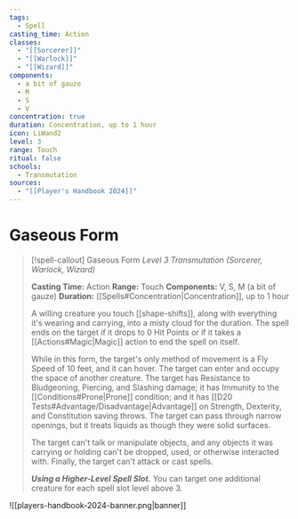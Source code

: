 ```yaml
---
tags:
  - Spell
casting_time: Action
classes:
  - "[[Sorcerer]]"
  - "[[Warlock]]"
  - "[[Wizard]]"
components:
  - a bit of gauze
  - M
  - S
  - V
concentration: true
duration: Concentration, up to 1 hour
icon: LiWand2
level: 3
range: Touch
ritual: false
schools:
  - Transmutation
sources:
  - "[[Player's Handbook 2024]]"
---
```


# Gaseous Form

>[!spell-callout] Gaseous Form
>_Level 3 Transmutation (Sorcerer, Warlock, Wizard)_
>
>**Casting Time:** Action
>**Range:** Touch
>**Components:** V, S, M (a bit of gauze)
>**Duration:** [[Spells#Concentration\|Concentration]], up to 1 hour
>
>A willing creature you touch [[shape-shifts]], along with everything it's wearing and carrying, into a misty cloud for the duration. The spell ends on the target if it drops to 0 Hit Points or if it takes a [[Actions#Magic\|Magic]] action to end the spell on itself.
>
>While in this form, the target's only method of movement is a Fly Speed of 10 feet, and it can hover. The target can enter and occupy the space of another creature. The target has Resistance to Bludgeoning, Piercing, and Slashing damage; it has Immunity to the [[Conditions#Prone\|Prone]] condition; and it has [[D20 Tests#Advantage/Disadvantage\|Advantage]] on Strength, Dexterity, and Constitution saving throws. The target can pass through narrow openings, but it treats liquids as though they were solid surfaces.
>
>The target can't talk or manipulate objects, and any objects it was carrying or holding can't be dropped, used, or otherwise interacted with. Finally, the target can't attack or cast spells.
>
>**_Using a Higher-Level Spell Slot._** You can target one additional creature for each spell slot level above 3.


![[players-handbook-2024-banner.png|banner]]
